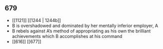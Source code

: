 ## 679
- [[1121]] [[1244 | 1244b]] 
- B is overshadowed and dominated by her mentally inferior employer, A
- B rebels against A’s method of appropriating as his own the brilliant achievements which B accomplishes at his command
- [[616]] [[677]] 

